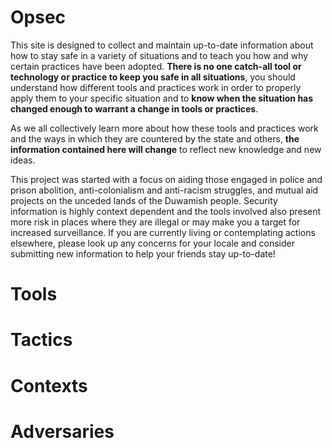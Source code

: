 # Opsec
This site is designed to collect and maintain up-to-date information about how to stay safe in a variety of situations and to teach you how and why certain practices have been adopted. **There is no one catch-all tool or technology or practice to keep you safe in all situations**, you should understand how different tools and practices work in order to properly apply them to your specific situation and to **know when the situation has changed enough to warrant a change in tools or practices**.

As we all collectively learn more about how these tools and practices work and the ways in which they are countered by the state and others, **the information contained here will change** to reflect new knowledge and new ideas.

This project was started with a focus on aiding those engaged in police and prison abolition, anti-colonialism and anti-racism struggles, and mutual aid projects on the unceded lands of the Duwamish people.  Security information is highly context dependent and the tools involved also present more risk in places where they are illegal or may make you a target for increased surveillance.  If you are currently living or contemplating actions elsewhere, please look up any concerns for your locale and consider submitting new information to help your friends stay up-to-date!

# Tools

# Tactics

# Contexts

# Adversaries
